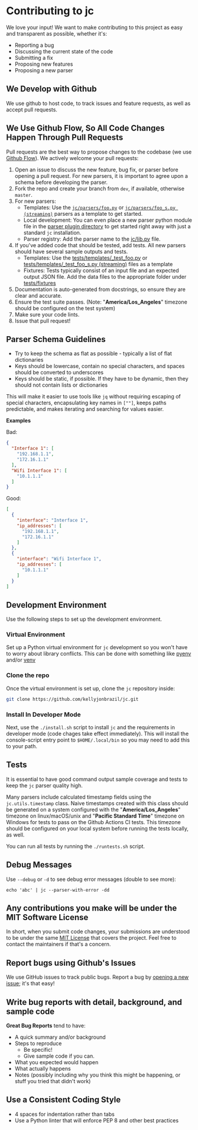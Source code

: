 # Contributing to jc
We love your input! We want to make contributing to this project as easy and
transparent as possible, whether it's:

- Reporting a bug
- Discussing the current state of the code
- Submitting a fix
- Proposing new features
- Proposing a new parser

## We Develop with Github
We use github to host code, to track issues and feature requests, as well as
accept pull requests.

## We Use Github Flow, So All Code Changes Happen Through Pull Requests
Pull requests are the best way to propose changes to the codebase (we use
[Github Flow](https://guides.github.com/introduction/flow/index.html)). We
actively welcome your pull requests:

1. Open an issue to discuss the new feature, bug fix, or parser before opening
   a pull request. For new parsers, it is important to agree upon a schema
   before developing the parser.
2. Fork the repo and create your branch from `dev`, if available, otherwise
   `master`.
3. For new parsers:
   - Templates: Use the [`jc/parsers/foo.py`](https://github.com/kellyjonbrazil/jc/blob/master/jc/parsers/foo.py)
     or [`jc/parsers/foo_s.py (streaming)`](https://github.com/kellyjonbrazil/jc/blob/master/jc/parsers/foo_s.py)
     parsers as a template to get started.
   - Local development: You can even place a new parser python module file in
     the [parser plugin directory](https://github.com/kellyjonbrazil/jc#parser-plugins)
     to get started right away with just a standard `jc` installation.
   - Parser registry: Add the parser name to the [jc/lib.py](https://github.com/kellyjonbrazil/jc/blob/master/jc/lib.py)
     file.
4. If you've added code that should be tested, add tests. All new parsers should
   have several sample outputs and tests.
   - Templates: Use the [tests/templates/_test_foo.py](https://github.com/kellyjonbrazil/jc/blob/master/tests/templates/_test_foo.py)
     or [tests/templates/_test_foo_s.py (streaming)](https://github.com/kellyjonbrazil/jc/tree/master/tests/templates) files as a template
   - Fixtures: Tests typically consist of an input file and an expected output
     JSON file. Add the data files to the appropriate folder under [tests/fixtures](https://github.com/kellyjonbrazil/jc/tree/master/tests/fixtures)
5. Documentation is auto-generated from docstrings, so ensure they are clear and
   accurate.
6. Ensure the test suite passes. (Note: "**America/Los_Angeles**" timezone
   should be configured on the test system)
7. Make sure your code lints.
8. Issue that pull request!

## Parser Schema Guidelines
- Try to keep the schema as flat as possible - typically a list of flat
  dictionaries
- Keys should be lowercase, contain no special characters, and spaces should be
  converted to underscores
- Keys should be static, if possible. If they have to be dynamic, then they
  should not contain lists or dictionaries

This will make it easier to use tools like `jq` without requiring escaping of
special characters, encapsulating key names in `[""]`, keeps paths predictable,
and makes iterating and searching for values easier.

**Examples**

Bad:
```json
{
  "Interface 1": [
    "192.168.1.1",
    "172.16.1.1"
  ],
  "Wifi Interface 1": [
    "10.1.1.1"
  ]
}
```
Good:
```json
[
  {
    "interface": "Interface 1",
    "ip_addresses": [
      "192.168.1.1",
      "172.16.1.1"
    ]
  },
  {
    "interface": "Wifi Interface 1",
    "ip_addresses": [
      "10.1.1.1"
    ]
  }
]
```

## Development Environment
Use the following steps to set up the development environment.

### Virtual Environment
Set up a Python virtual environment for `jc` development so you won't have to
worry about library conflicts. This can be done with something like
[pyenv](https://github.com/pyenv/pyenv) and/or
[venv](https://docs.python.org/3/library/venv.html)

### Clone the repo
Once the virtual environment is set up, clone the `jc` repository inside:

```bash
git clone https://github.com/kellyjonbrazil/jc.git
```

### Install In Developer Mode
Next, use the `./install.sh` script to install `jc` and the requirements in
developer mode (code chages take effect immediately). This will install the
console-script entry point to `$HOME/.local/bin` so you may need to add this
to your path.

## Tests
It is essential to have good command output sample coverage and tests to keep
the `jc` parser quality high.

Many parsers include calculated timestamp fields using the `jc.utils.timestamp`
class. Naive timestamps created with this class should be generated on a system
configured with the "**America/Los_Angeles**" timezone on linux/macOS/unix and
"**Pacific Standard Time**" timezone on Windows for tests to pass on the Github
Actions CI tests. This timezone should be configured on your local system before
running the tests locally, as well.

You can run all tests by running the `./runtests.sh` script.

## Debug Messages

Use `--debug` or `-d` to see debug error messages (double to see more):

```shell
echo 'abc' | jc --parser-with-error -dd
```

## Any contributions you make will be under the MIT Software License
In short, when you submit code changes, your submissions are understood to be
under the same [MIT License](http://choosealicense.com/licenses/mit/) that
covers the project. Feel free to contact the maintainers if that's a concern.

## Report bugs using Github's Issues
We use GitHub issues to track public bugs. Report a bug by
[opening a new issue](https://github.com/kellyjonbrazil/jc/issues); it's that
easy!

## Write bug reports with detail, background, and sample code

**Great Bug Reports** tend to have:

- A quick summary and/or background
- Steps to reproduce
  - Be specific!
  - Give sample code if you can.
- What you expected would happen
- What actually happens
- Notes (possibly including why you think this might be happening, or stuff you
  tried that didn't work)

## Use a Consistent Coding Style

* 4 spaces for indentation rather than tabs
* Use a Python linter that will enforce PEP 8 and other best practices

